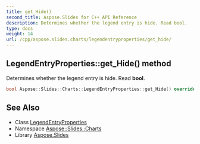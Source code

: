```yaml
---
title: get_Hide()
second_title: Aspose.Slides for C++ API Reference
description: Determines whether the legend entry is hide. Read bool.
type: docs
weight: 14
url: /cpp/aspose.slides.charts/legendentryproperties/get_hide/
---
```

## LegendEntryProperties::get_Hide() method


Determines whether the legend entry is hide. Read **bool**.

```cpp
bool Aspose::Slides::Charts::LegendEntryProperties::get_Hide() override
```

## See Also

* Class [LegendEntryProperties](./)
* Namespace [Aspose::Slides::Charts](../)
* Library [Aspose.Slides](../../)